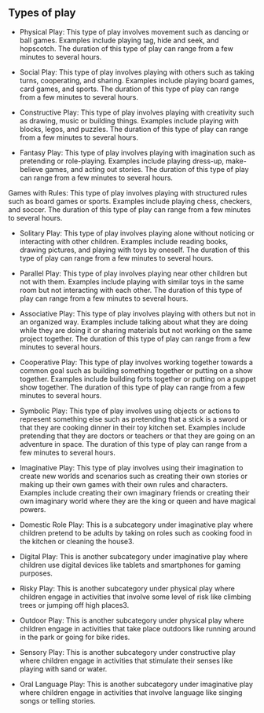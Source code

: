 

## Types of play

- Physical Play: 
This type of play involves movement such as dancing or ball games. Examples include playing tag, hide and seek, and hopscotch. 
The duration of this type of play can range from a few minutes to several hours.

- Social Play: 
This type of play involves playing with others such as taking turns, cooperating, and sharing. Examples include playing board games, card games, and sports. 
The duration of this type of play can range from a few minutes to several hours.

- Constructive Play: 
This type of play involves playing with creativity such as drawing, music or building things. Examples include playing with blocks, legos, and puzzles. 
The duration of this type of play can range from a few minutes to several hours.

- Fantasy Play: 
This type of play involves playing with imagination such as pretending or role-playing. Examples include playing dress-up, make-believe games, and acting out stories. 
The duration of this type of play can range from a few minutes to several hours.

Games with Rules: 
This type of play involves playing with structured rules such as board games or sports. Examples include playing chess, checkers, and soccer. 
The duration of this type of play can range from a few minutes to several hours.

- Solitary Play: 
This type of play involves playing alone without noticing or interacting with other children. Examples include reading books, drawing pictures, and playing with toys by oneself. 
The duration of this type of play can range from a few minutes to several hours.

- Parallel Play: 
This type of play involves playing near other children but not with them. Examples include playing with similar toys in the same room but not interacting with each other. 
The duration of this type of play can range from a few minutes to several hours.

- Associative Play: 
This type of play involves playing with others but not in an organized way. Examples include talking about what they are doing while they are doing it or sharing materials but not working on the same project together. 
The duration of this type of play can range from a few minutes to several hours.

- Cooperative Play: 
This type of play involves working together towards a common goal such as building something together or putting on a show together. Examples include building forts together or putting on a puppet show together. 
The duration of this type of play can range from a few minutes to several hours.

- Symbolic Play: 
This type of play involves using objects or actions to represent something else such as pretending that a stick is a sword or that they are cooking dinner in their toy kitchen set. Examples include pretending that they are doctors or teachers or that they are going on an adventure in space. 
The duration of this type of play can range from a few minutes to several hours.

- Imaginative Play: 
This type of play involves using their imagination to create new worlds and scenarios such as creating their own stories or making up their own games with their own rules and characters. Examples include creating their own imaginary friends or creating their own imaginary world where they are the king or queen and have magical powers.

- Domestic Role Play: 
This is a subcategory under imaginative play where children pretend to be adults by taking on roles such as cooking food in the kitchen or cleaning the house3.

- Digital Play: 
This is another subcategory under imaginative play where children use digital devices like tablets and smartphones for gaming purposes.

- Risky Play: 
This is another subcategory under physical play where children engage in activities that involve some level of risk like climbing trees or jumping off high places3.

- Outdoor Play: 
This is another subcategory under physical play where children engage in activities that take place outdoors like running around in the park or going for bike rides.

- Sensory Play: 
This is another subcategory under constructive play where children engage in activities that stimulate their senses like playing with sand or water.

- Oral Language Play: 
This is another subcategory under imaginative play where children engage in activities that involve language like singing songs or telling stories.